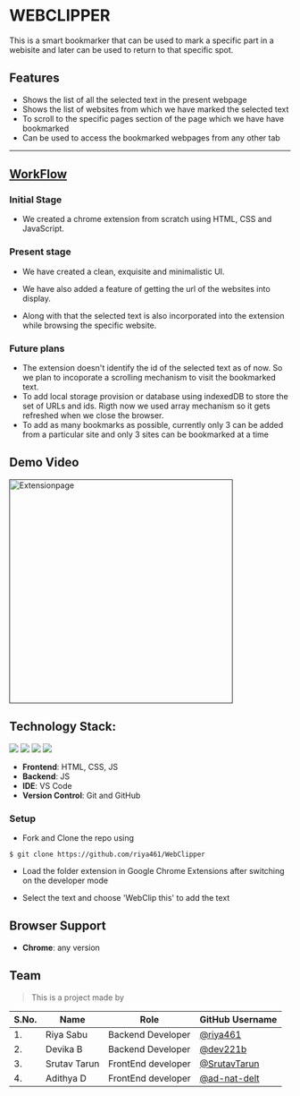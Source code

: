 # WEBCLIPPER

This is a smart bookmarker that can be used to mark a specific part in a webisite and later can be used to return to that specific spot.


## Features

- Shows the list of all the selected text in the present webpage
- Shows the list of websites from which we have marked the selected text
- To scroll to the specific pages section of the page which we have have bookmarked
- Can be used to access the bookmarked webpages from any other tab
---
<u> 

## WorkFlow
</u>

### Initial Stage
- We created a chrome extension from scratch using HTML, CSS and JavaScript.
### Present stage
- We have created a clean, exquisite and minimalistic UI. <p> 
- We have also added a feature of getting the url of the websites into display.<p>
-  Along with that the selected text is also incorporated into the extension while browsing the specific website.
### Future plans
- The extension doesn't identify the id of the selected text as of now. So we plan to incoporate a scrolling mechanism to visit the bookmarked text. 
- To add local storage provision or database using indexedDB to store the set of URLs and ids. Rigth now we used array mechanism so it gets refreshed when we close the browser.
- To add as many bookmarks as possible, currently only 3 can be added from a particular site and only 3 sites can be bookmarked at a time

## Demo Video
<a href="" target="_blank" rel="noopener">
  <img src="" alt="Extensionpage"
	title="Extensionpage" width="400px" />
</a>

## Technology Stack:


<img src="https://img.shields.io/badge/html5%20-%23E34F26.svg?&style=for-the-badge&logo=html5&logoColor=white"/> <img src="https://img.shields.io/badge/css3%20-%231572B6.svg?&style=for-the-badge&logo=css3&logoColor=white"/> <img src="https://img.shields.io/badge/javascript%20-%23323330.svg?&style=for-the-badge&logo=javascript&logoColor=%23F7DF1E"/> <img src="https://img.shields.io/badge/github%20-%23121011.svg?&style=for-the-badge&logo=github&logoColor=white"/> 

- **Frontend**: HTML, CSS, JS
- **Backend**: JS
- **IDE**: VS Code
- **Version Control**: Git and GitHub


### Setup

- Fork and Clone the repo using

```
$ git clone https://github.com/riya461/WebClipper

```
- Load the folder extension in Google Chrome Extensions after switching on the developer mode


- Select the text and choose 'WebClip this' to add the text 




## Browser Support

- **Chrome**: any version

## Team

> This is a project made by 

| S.No. | Name               | Role               | GitHub Username                            |
| ----- | ------------------ | ------------------ | ---------------------------------------------------- |
| 1.    | Riya Sabu      | Backend Developer | [@riya461](https://github.com/riya461) |
| 2.    | Devika B | Backend Developer  | [@dev221b](https://github.com/dev221b)           |
| 3.    | Srutav Tarun          | FrontEnd developer                 | [@SrutavTarun](https://github.com/SrutavTarun)         |
| 4.    | Adithya D          | FrontEnd developer                 | [@ad-nat-delt](https://github.com/ad-nat-delt)         |

